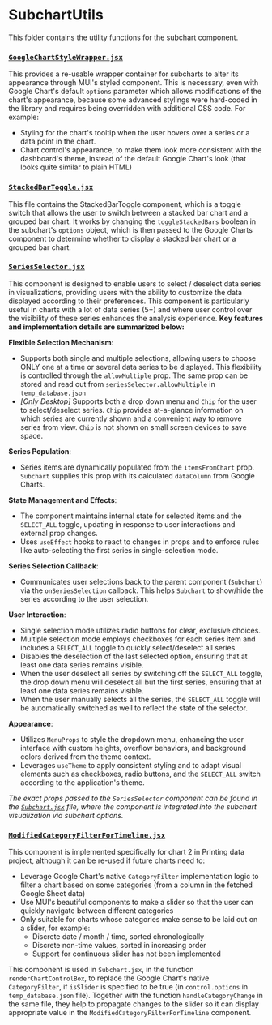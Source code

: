 # SubchartUtils

This folder contains the utility functions for the subchart component.

### [`GoogleChartStyleWrapper.jsx`](GoogleChartStyleWrapper.jsx)
This provides a re-usable wrapper container for subcharts to alter its appearance through MUI's styled component. This is necessary, even with Google Chart's default `options` parameter which allows modifications of the chart's appearance, because some advanced stylings were hard-coded in the library and requires being overridden with additional CSS code. For example:
- Styling for the chart's tooltip when the user hovers over a series or a data point in the chart.
- Chart control's appearance, to make them look more consistent with the dashboard's theme, instead of the default Google Chart's look (that looks quite similar to plain HTML)

### [`StackedBarToggle.jsx`](StackedBarToggle.jsx)
This file contains the StackedBarToggle component, which is a toggle switch that allows the user to switch between a stacked bar chart and a grouped bar chart. It works by changing the `toggleStackedBars` boolean in the subchart's `options` object, which is then passed to the Google Charts component to determine whether to display a stacked bar chart or a grouped bar chart.

### [`SeriesSelector.jsx`](SeriesSelector.jsx)
This component is designed to enable users to select / deselect data series in visualizations, providing users with the ability to customize the data displayed according to their preferences. This component is particularly useful in charts with a lot of data series (5+) and where user control over the visibility of these series enhances the analysis experience. **Key features and implementation details are summarized below:**

**Flexible Selection Mechanism**: 
- Supports both single and multiple selections, allowing users to choose ONLY one at a time or several data series to be displayed. This flexibility is controlled through the `allowMultiple` prop. The same prop can be stored and read out from `seriesSelector.allowMultiple` in `temp_database.json`
- *[Only Desktop]* Supports both a drop down menu and `Chip` for the user to select/deselect series. `Chip` provides at-a-glance information on which series are currently shown and a convenient way to remove series from view. `Chip` is not shown on small screen devices to save space.

**Series Population**:
- Series items are dynamically populated from the `itemsFromChart` prop. `Subchart` supplies this prop with its calculated `dataColumn` from Google Charts.

**State Management and Effects**:
- The component maintains internal state for selected items and the `SELECT_ALL` toggle, updating in response to user interactions and external prop changes.
- Uses `useEffect` hooks to react to changes in props and to enforce rules like auto-selecting the first series in single-selection mode.

**Series Selection Callback**:
- Communicates user selections back to the parent component (`Subchart`) via the `onSeriesSelection` callback. This helps `Subchart` to show/hide the series according to the user selection.

**User Interaction**:
- Single selection mode utilizes radio buttons for clear, exclusive choices.
- Multiple selection mode employs checkboxes for each series item and includes a `SELECT_ALL` toggle to quickly select/deselect all series.
- Disables the deselection of the last selected option, ensuring that at least one data series remains visible.
- When the user deselect all series by switching off the `SELECT_ALL` toggle, the drop down menu will deselect all but the first series, ensuring that at least one data series remains visible.
- When the user manually selects all the series, the `SELECT_ALL` toggle will be automatically switched as well to reflect the state of the selector.

**Appearance**:
- Utilizes `MenuProps` to style the dropdown menu, enhancing the user interface with custom heights, overflow behaviors, and background colors derived from the theme context.
- Leverages `useTheme` to apply consistent styling and to adapt visual elements such as checkboxes, radio buttons, and the `SELECT_ALL` switch according to the application's theme.

*The exact props passed to the `SeriesSelector` component can be found in the [`Subchart.jsx`](../SubChart.jsx) file, where the component is integrated into the subchart visualization via subchart options.*

### [`ModifiedCategoryFilterForTimeline.jsx`](ModifiedCategoryFilterForTimeline.jsx)
This component is implemented specifically for chart 2 in Printing data project, although it can be re-used if future charts need to:
- Leverage Google Chart's native `CategoryFilter` implementation logic to filter a chart based on some categories (from a column in the fetched Google Sheet data)
- Use MUI's beautiful components to make a slider so that the user can quickly navigate between different categories
- Only suitable for charts whose categories make sense to be laid out on a slider, for example:
   - Discrete date / month / time, sorted chronologically
   - Discrete non-time values, sorted in increasing order
   - Support for continuous slider has not been implemented

This component is used in `Subchart.jsx`, in the function `renderChartControlBox`, to replace the Google Chart's native `CategoryFilter`, if `isSlider` is specified to be true (in `control.options` in `temp_database.json` file). Together with the function `handleCategoryChange` in the same file, they help to propagate changes to the slider so it can display appropriate value in the `ModifiedCategoryFilterForTimeline` component.